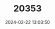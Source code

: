 ---
title: "20353"
category: "Somatogyrus constrictus"
draft: false
date: 2024-02-22 13:03:50
languages:
  English: ["Knotty Pebblesnail"]
---